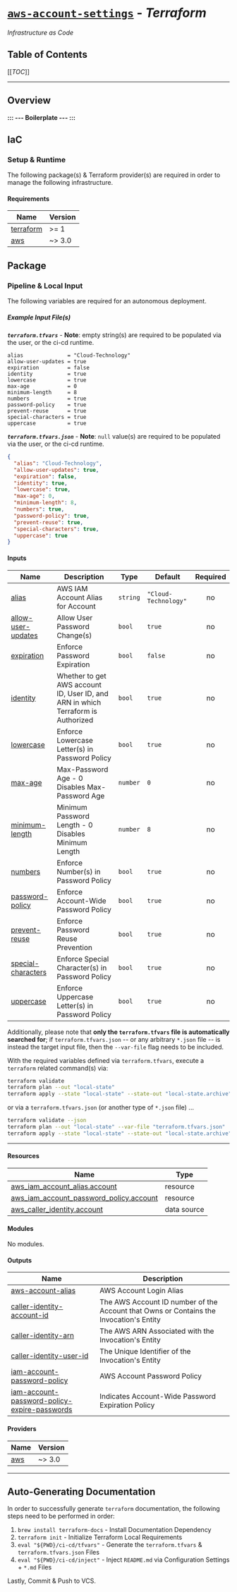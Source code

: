 [//]: # (<!-- BEGIN_TF_DOCS -->)

[//]: # ([User-Input] | configuration/documentation/overview.md)

# [`aws-account-settings`](https://github.com/cloud-hybrid) - *Terraform* #

*Infrastructure as Code*

## Table of Contents ##

[[_TOC_]]

---

## Overview ##

[//]: # ([User-Input] | configuration/documentation/overview.md)

**::: --- Boilerplate --- :::**

## IaC ##

### Setup & Runtime ###

The following package(s) & Terraform provider(s) are required
in order to manage the following infrastructure.

#### Requirements

| Name | Version |
|------|---------|
| <a name="requirement_terraform"></a> [terraform](#requirement\_terraform) | >= 1 |
| <a name="requirement_aws"></a> [aws](#requirement\_aws) | ~> 3.0 |

## Package ##

### Pipeline & Local Input ###

The following variables are required for an autonomous deployment.

##### Example Input File(s) #####

***`terraform.tfvars`*** - **Note**: empty string(s) are required to be populated via the user, or the ci-cd runtime.

```hcl
alias              = "Cloud-Technology"
allow-user-updates = true
expiration         = false
identity           = true
lowercase          = true
max-age            = 0
minimum-length     = 8
numbers            = true
password-policy    = true
prevent-reuse      = true
special-characters = true
uppercase          = true
```

***`terraform.tfvars.json`*** - **Note**: `null` value(s) are required to be populated via the user, or the ci-cd runtime.

```json
{
  "alias": "Cloud-Technology",
  "allow-user-updates": true,
  "expiration": false,
  "identity": true,
  "lowercase": true,
  "max-age": 0,
  "minimum-length": 8,
  "numbers": true,
  "password-policy": true,
  "prevent-reuse": true,
  "special-characters": true,
  "uppercase": true
}
```

#### Inputs

| Name | Description | Type | Default | Required |
|------|-------------|------|---------|:--------:|
| <a name="input_alias"></a> [alias](#input\_alias) | AWS IAM Account Alias for Account | `string` | `"Cloud-Technology"` | no |
| <a name="input_allow-user-updates"></a> [allow-user-updates](#input\_allow-user-updates) | Allow User Password Change(s) | `bool` | `true` | no |
| <a name="input_expiration"></a> [expiration](#input\_expiration) | Enforce Password Expiration | `bool` | `false` | no |
| <a name="input_identity"></a> [identity](#input\_identity) | Whether to get AWS account ID, User ID, and ARN in which Terraform is Authorized | `bool` | `true` | no |
| <a name="input_lowercase"></a> [lowercase](#input\_lowercase) | Enforce Lowercase Letter(s) in Password Policy | `bool` | `true` | no |
| <a name="input_max-age"></a> [max-age](#input\_max-age) | Max-Password Age - 0 Disables Max-Password Age | `number` | `0` | no |
| <a name="input_minimum-length"></a> [minimum-length](#input\_minimum-length) | Minimum Password Length - 0 Disables Minimum Length | `number` | `8` | no |
| <a name="input_numbers"></a> [numbers](#input\_numbers) | Enforce Number(s) in Password Policy | `bool` | `true` | no |
| <a name="input_password-policy"></a> [password-policy](#input\_password-policy) | Enforce Account-Wide Password Policy | `bool` | `true` | no |
| <a name="input_prevent-reuse"></a> [prevent-reuse](#input\_prevent-reuse) | Enforce Password Reuse Prevention | `bool` | `true` | no |
| <a name="input_special-characters"></a> [special-characters](#input\_special-characters) | Enforce Special Character(s) in Password Policy | `bool` | `true` | no |
| <a name="input_uppercase"></a> [uppercase](#input\_uppercase) | Enforce Uppercase Letter(s) in Password Policy | `bool` | `true` | no |

Additionally, please note that **only the `terraform.tfvars` file is automatically searched for**; if `terraform.tfvars.json`
-- or any arbitrary `*.json` file -- is instead the target input file, then the `--var-file` flag needs to be
included.

With the required variables defined via `terraform.tfvars`, execute a `terraform`
related command(s) via:

```bash
terraform validate
terraform plan --out "local-state"
terraform apply --state "local-state" --state-out "local-state.archive"
```

or via a `terraform.tfvars.json` (or another type of `*.json` file) ...

```bash
terraform validate --json
terraform plan --out "local-state" --var-file "terraform.tfvars.json"
terraform apply --state "local-state" --state-out "local-state.archive" --var-file "terraform.tfvars.json"
```

---

#### Resources

| Name | Type |
|------|------|
| [aws_iam_account_alias.account](https://registry.terraform.io/providers/hashicorp/aws/latest/docs/resources/iam_account_alias) | resource |
| [aws_iam_account_password_policy.account](https://registry.terraform.io/providers/hashicorp/aws/latest/docs/resources/iam_account_password_policy) | resource |
| [aws_caller_identity.account](https://registry.terraform.io/providers/hashicorp/aws/latest/docs/data-sources/caller_identity) | data source |

#### Modules

No modules.

#### Outputs

| Name | Description |
|------|-------------|
| <a name="output_aws-account-alias"></a> [aws-account-alias](#output\_aws-account-alias) | AWS Account Login Alias |
| <a name="output_caller-identity-account-id"></a> [caller-identity-account-id](#output\_caller-identity-account-id) | The AWS Account ID number of the Account that Owns or Contains the Invocation's Entity |
| <a name="output_caller-identity-arn"></a> [caller-identity-arn](#output\_caller-identity-arn) | The AWS ARN Associated with the Invocation's Entity |
| <a name="output_caller-identity-user-id"></a> [caller-identity-user-id](#output\_caller-identity-user-id) | The Unique Identifier of the Invocation's Entity |
| <a name="output_iam-account-password-policy"></a> [iam-account-password-policy](#output\_iam-account-password-policy) | AWS Account Password Policy |
| <a name="output_iam-account-password-policy-expire-passwords"></a> [iam-account-password-policy-expire-passwords](#output\_iam-account-password-policy-expire-passwords) | Indicates Account-Wide Password Expiration Policy |

#### Providers

| Name | Version |
|------|---------|
| <a name="provider_aws"></a> [aws](#provider\_aws) | ~> 3.0 |

---

[//]: # ([Static] | configuration/documentation/footer.md)

## Auto-Generating Documentation ##

In order to successfully generate `terraform` documentation, the following steps need to be
performed in order:

1. `brew install terraform-docs` - Install Documentation Dependency
2. `terraform init` - Initialize Terraform Local Requirements
3. `eval "${PWD}/ci-cd/tfvars"` - Generate the `terraform.tfvars` & `terraform.tfvars.json` Files
4. `eval "${PWD}/ci-cd/inject"` - Inject `README.md` via Configuration Settings + `*.md` Files

Lastly, Commit & Push to VCS.


[//]: # (<!-- END_TF_DOCS -->)
